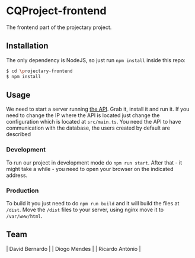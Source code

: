 # CQProject-frontend

The frontend part of the projectary project.

## Installation
The only dependency is NodeJS, so just run `npm install` inside this repo:

```bash
$ cd \projectary-frontend
$ npm install 
```

## Usage
We need to start a server running [the API](https://github.com/diogosantosmendes/CQProject-frontend). Grab it, install it and run it. If you need to change the IP where the API is located just change the configuration which is located at `src/main.ts`. You need the API to have communication with the database, the users created by default are described

### Development
To run our project in development mode do `npm run start`. After that - it might take a while - you need to open your browser on the indicated address.

### Production
To build it you just need to do `npm run build` and it will build the files at `/dist`. Move the `/dist` files to your server, using nginx move it to `/var/www/html`.

## Team

| David Bernardo      |
| Diogo Mendes        |
| Ricardo António     |
